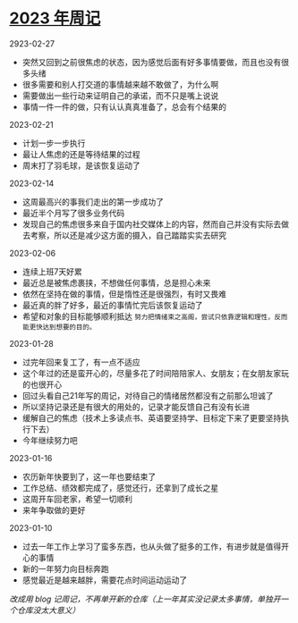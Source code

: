 # [2023 年周记](https://github.com/GeorgeCh2/blog/issues/15)

2923-02-27
* 突然又回到之前很焦虑的状态，因为感觉后面有好多事情要做，而且也没有很多头绪
* 很多需要和别人打交道的事情越来越不敢做了，为什么啊
* 需要做出一些行动来证明自己的承诺，而不只是嘴上说说
* 事情一件一件的做，只有认认真真准备了，总会有个结果的

2023-02-21
* 计划一步一步执行
* 最让人焦虑的还是等待结果的过程
* 周末打了羽毛球，是该恢复运动了

2023-02-14
* 这周最高兴的事我们走出的第一步成功了
* 最近半个月写了很多业务代码
* 发现自己的焦虑很多来自于国内社交媒体上的内容，然而自己并没有实际去做去考察，所以还是减少这方面的摄入，自己踏踏实实去研究

2023-02-06
* 连续上班7天好累
* 最近总是被焦虑裹挟，不想做任何事情，总是担心未来
* 依然在坚持在做的事情，但是惰性还是很强烈，有时又畏难
* 最近真的胖了好多，最近的事情忙完后该恢复运动了
* 希望和对象的目标能够顺利抵达
`努力把情绪束之高阁，尝试只依靠逻辑和理性，反而能更快达到想要的目的。`

2023-01-28
* 过完年回来复工了，有一点不适应
* 这个年过的还是蛮开心的，尽量多花了时间陪陪家人、女朋友；在女朋友家玩的也很开心
* 回过头看自己21年写的周记，对待自己的情绪居然都没有之前那么坦诚了
* 所以坚持记录还是有很大的用处的，记录才能反馈自己有没有长进
* 缓解自己的焦虑（技术上多读点书、英语要坚持学、目标定下来了更要坚持执行下去）
* 今年继续努力吧
  
2023-01-16
* 农历新年快要到了，这一年也要结束了
* 工作总结、绩效都完成了，感觉还行，还拿到了成长之星
* 这周开车回老家，希望一切顺利
* 来年争取做的更好
  
2023-01-10
* 过去一年工作上学习了蛮多东西，也从头做了挺多的工作，有进步就是值得开心的事情
* 新的一年努力向目标奔跑
* 感觉最近是越来越胖，需要花点时间运动运动了

*改成用 blog 记周记，不再单开新的仓库（上一年其实没记录太多事情，单独开一个仓库没太大意义）*